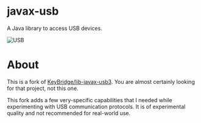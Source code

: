 # javax-usb

A Java library to access USB devices.

![USB](/docs/usb.png)

# About

This is a fork of [KeyBridge/lib-javax-usb3](https://github.com/KeyBridge/lib-javax-usb3). You are almost certainly looking for that project, not this one.

This fork adds a few very-specific capabilities that I needed while experimenting with USB communication protocols. It is of experimental quality and not recommended for real-world use. 

